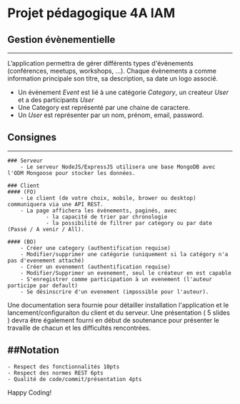 # Projet pédagogique 4A IAM

## Gestion évènementielle
-------------------------

L’application permettra de gérer différents types d'évènements (conférences, meetups, workshops, ...). Chaque évènements a comme information principale son titre, sa description, sa date un logo associé.

- Un évènement *Event* est lié à une catégorie *Category*, un createur *User* et a des participants *User*
- Une Category est représenté par une chaine de caractere.
- Un *User* est représenter par un nom, prénom, email, password.

## Consignes
-------------
	### Serveur 
		- Le serveur NodeJS/ExpressJS utilisera une base MongoDB avec l'ODM Mongoose pour stocker les données.

	### Client 
	#### (FO)
		- Le client (de votre choix, mobile, brower ou desktop) communiquera via une API REST.
		- La page affichera les évènements, paginés, avec 
				- la capacité de trier par chronologie 
				- la possibilité de filtrer par category ou par date (Passé / A venir / All).

	#### (BO)
		- Créer une category (authentification requise)
		- Modifier/supprimer une catégorie (uniquement si la catégory n'a pas d'evenement attaché)
		- Créer un evenement (authentification requise)
		- Modifier/Supprimer un evenement, seul le créateur en est capable
		- S'enregistrer comme participation à un evenement (l'auteur participe par default)
		- Se désinscrire d'un evenement (impossible pour l'auteur).


Une documentation sera fournie pour détailler installation l'application et le lancement/configuraiton du client et du serveur.
Une présentation ( 5 slides ) devra être également fourni en début de soutenance pour présenter le travaille de chacun et les difficultés rencontrées.

##Notation
-----------
	- Respect des fonctionnalités 10pts
	- Respect des normes REST 6pts
	- Qualité de code/commit/présentation 4pts


Happy Coding!
